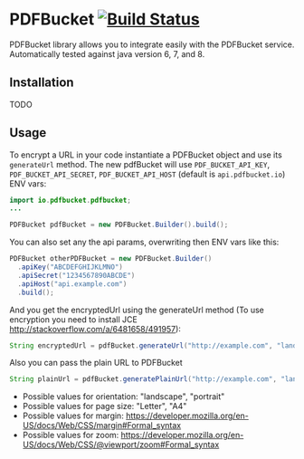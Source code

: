 # PDFBucket   [![Build Status](https://travis-ci.org/pdfbucket/pdfbucket-java.svg?branch=master)](https://travis-ci.org/pdfbucket/pdfbucket-java)

PDFBucket library allows you to integrate easily with the PDFBucket service. Automatically tested against java version 6, 7, and 8.


## Installation

TODO

## Usage

To encrypt a URL in your code instantiate a PDFBucket object and use its `generateUrl` method.
The new pdfBucket will use `PDF_BUCKET_API_KEY`, `PDF_BUCKET_API_SECRET`, `PDF_BUCKET_API_HOST` (default is `api.pdfbucket.io`) ENV vars:

```java
import io.pdfbucket.pdfbucket;
...

PDFBucket pdfBucket = new PDFBucket.Builder().build();
```

You can also set any the api params, overwriting then ENV vars like this:

```java
PDFBucket otherPDFBucket = new PDFBucket.Builder()
  .apiKey("ABCDEFGHIJKLMNO")
  .apiSecret("1234567890ABCDE")
  .apiHost("api.example.com")
  .build();
```

And you get the encryptedUrl using the generateUrl method (To use encryption you need to install JCE http://stackoverflow.com/a/6481658/491957):

```java
String encryptedUrl = pdfBucket.generateUrl("http://example.com", "landscape", "A4", "2px", "0.7");
```

Also you can pass the plain URL to PDFBucket

```java
String plainUrl = pdfBucket.generatePlainUrl("http://example.com", "landscape", "A4", "2px", "0.7");
```

* Possible values for orientation: "landscape", "portrait"
* Possible values for page size: "Letter", "A4"
* Possible values for margin: https://developer.mozilla.org/en-US/docs/Web/CSS/margin#Formal_syntax
* Possible values for zoom: https://developer.mozilla.org/en-US/docs/Web/CSS/@viewport/zoom#Formal_syntax
